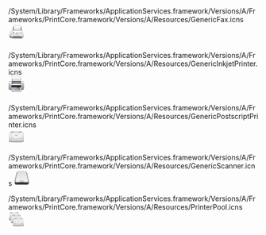 　　
/System/Library/Frameworks/ApplicationServices.framework/Versions/A/Frameworks/PrintCore.framework/Versions/A/Resources/GenericFax.icns  
<img src="GenericFax.iconset/icon_32x32.png" alt="iconset">  
　　
/System/Library/Frameworks/ApplicationServices.framework/Versions/A/Frameworks/PrintCore.framework/Versions/A/Resources/GenericInkjetPrinter.icns  
<img src="GenericInkjetPrinter.iconset/icon_32x32.png" alt="iconset">  
　　
/System/Library/Frameworks/ApplicationServices.framework/Versions/A/Frameworks/PrintCore.framework/Versions/A/Resources/GenericPostscriptPrinter.icns  
<img src="GenericPostscriptPrinter.iconset/icon_32x32.png" alt="iconset">  
  
/System/Library/Frameworks/ApplicationServices.framework/Versions/A/Frameworks/PrintCore.framework/Versions/A/Resources/GenericScanner.icns 
<img src="GenericScanner.iconset/icon_32x32.png" alt="iconset">  

/System/Library/Frameworks/ApplicationServices.framework/Versions/A/Frameworks/PrintCore.framework/Versions/A/Resources/PrinterPool.icns  
<img src="PrinterPool.iconset/icon_32x32.png" alt="iconset">  
  
